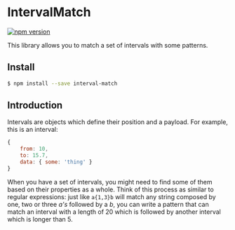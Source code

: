 # IntervalMatch

[![npm version](https://badge.fury.io/js/interval-match.svg)](https://badge.fury.io/js/interval-match)

This library allows you to match a set of intervals with some patterns.

## Install

```sh
$ npm install --save interval-match
```

## Introduction

Intervals are objects which define their position and a payload. For example, this is an interval:

```js
{
    from: 10,
    to: 15.7,
    data: { some: 'thing' }
}
```

When you have a set of intervals, you might need to find some of them based on their properties as a whole.
Think of this process as similar to regular expressions: just like `a{1,3}b` will match any string composed by one, two or three *a's* followed by a *b*, you can write a pattern that can match an interval with a length of 20 which is followed by another interval which is longer than 5.
